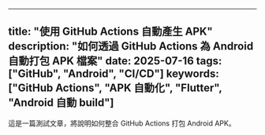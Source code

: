 
---
title: "使用 GitHub Actions 自動產生 APK"
description: "如何透過 GitHub Actions 為 Android 自動打包 APK 檔案"
date: 2025-07-16
tags: ["GitHub", "Android", "CI/CD"]
keywords: ["GitHub Actions", "APK 自動化", "Flutter", "Android 自動 build"]
---

這是一篇測試文章，將說明如何整合 GitHub Actions 打包 Android APK。
